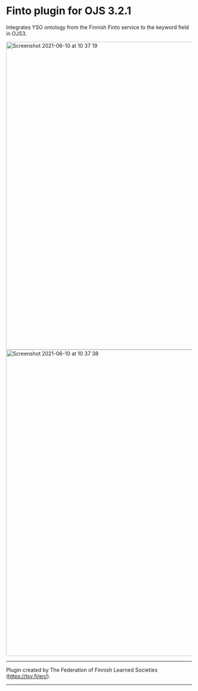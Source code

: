 # Finto plugin for OJS 3.2.1
Integrates YSO ontology from the Finnish Finto service to the keyword field in OJS3.

<img width="834" alt="Screenshot 2021-06-10 at 10 37 19" src="https://user-images.githubusercontent.com/16347527/121485265-b3b47880-c9d8-11eb-9394-ef97ae166b38.png">

<img width="830" alt="Screenshot 2021-06-10 at 10 37 38" src="https://user-images.githubusercontent.com/16347527/121485293-b9aa5980-c9d8-11eb-8fcf-33835ba9c41e.png">


***
Plugin created by The Federation of Finnish Learned Societies (https://tsv.fi/en/).
***
